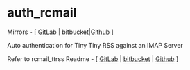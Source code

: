# auth_rcmail

Mirrors - [ [GitLab](https://gitlab.com/dugite-code/auth_rcmail) | [bitbucket](https://bitbucket.org/dugite-code/auth_rcmail)|[Github](https://gitlab.com/dugite-code/auth_rcmail) ]

Auto authentication for Tiny Tiny RSS against an IMAP Server

Refer to rcmail_ttrss Readme - [ [GitLab](https://gitlab.com/dugite-code/rcmail_ttrss/blob/master/README.md) | [bitbucket](https://bitbucket.org/dugite-code/rcmail_ttrss) | [Github](https://gitlab.com/dugite-code/rcmail_ttrss) ]